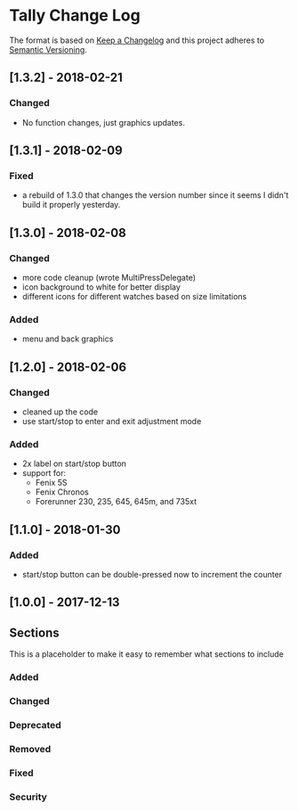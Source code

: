 # Tally Change Log

The format is based on [Keep a Changelog](http://keepachangelog.com/)
and this project adheres to [Semantic Versioning](http://semver.org/).

## [1.3.2] - 2018-02-21
### Changed
- No function changes, just graphics updates.


## [1.3.1] - 2018-02-09
### Fixed
- a rebuild of 1.3.0 that changes the version number since it seems I
  didn't build it properly yesterday.

## [1.3.0] - 2018-02-08
### Changed
- more code cleanup (wrote MultiPressDelegate)
- icon background to white for better display
- different icons for different watches based on size limitations
### Added
- menu and back graphics


## [1.2.0] - 2018-02-06
### Changed
- cleaned up the code
- use start/stop to enter and exit adjustment mode
### Added
- 2x label on start/stop button
- support for:
  - Fenix 5S
  - Fenix Chronos
  - Forerunner 230, 235, 645, 645m, and 735xt


## [1.1.0] - 2018-01-30
### Added
- start/stop button can be double-pressed now to increment the counter

## [1.0.0] - 2017-12-13

## Sections
This is a placeholder to make it easy to remember what sections to
include
### Added
### Changed
### Deprecated
### Removed
### Fixed
### Security
